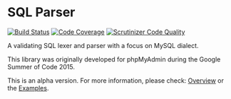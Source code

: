 # SQL Parser

[![Build Status](https://travis-ci.org/udan11/sql-parser.svg?branch=master)](https://travis-ci.org/udan11/sql-parser)
[![Code Coverage](https://scrutinizer-ci.com/g/udan11/sql-parser/badges/coverage.png?b=master)](https://scrutinizer-ci.com/g/udan11/sql-parser/?branch=master)
[![Scrutinizer Code Quality](https://scrutinizer-ci.com/g/udan11/sql-parser/badges/quality-score.png?b=master)](https://scrutinizer-ci.com/g/udan11/sql-parser/?branch=master)

A validating SQL lexer and parser with a focus on MySQL dialect.

This library was originally developed for phpMyAdmin during the Google Summer of Code 2015.

This is an alpha version. For more information, please check: [Overview](https://github.com/udan11/sql-parser/wiki/Overview) or the [Examples](https://github.com/udan11/sql-parser/wiki/Examples).
